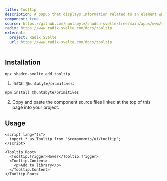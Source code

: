 ```yaml
---
title: Tooltip
description: A popup that displays information related to an element when the element receives keyboard focus or the mouse hovers over it.
component: true
source: https://github.com/huntabyte/shadcn-svelte/tree/main/apps/www/src/lib/components/ui/tooltip
radix: https://www.radix-svelte.com/docs/tooltip
external:
  project: Radix Svelte
  url: https://www.radix-svelte.com/docs/tooltip
---
```


<script>
  import { ComponentPreview, ManualInstall } from '$lib/components/docs';
</script>

<ComponentPreview name="tooltip-demo" />

## Installation

```bash
npx shadcn-svelte add tooltip
```

<ManualInstall>

1. Install `@huntabyte/primitives`:

```bash
npm install @huntabyte/primitives
```

2. Copy and paste the component source files linked at the top of this page into your project.

</ManualInstall>

## Usage

```svelte
<script lang="ts">
  import * as Tooltip from "$components/ui/tooltip";
</script>

<Tooltip.Root>
  <Tooltip.Trigger>Hover</Tooltip.Trigger>
  <Tooltip.Content>
    <p>Add to library</p>
  </Tooltip.Content>
</Tooltip.Root>
```
